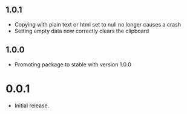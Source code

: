 ## 1.0.1

- Copying with plain text or html set to null no longer causes a crash
- Setting empty data now correctly clears the clipboard

## 1.0.0

 - Promoting package to stable with version 1.0.0

# 0.0.1

- Initial release.
